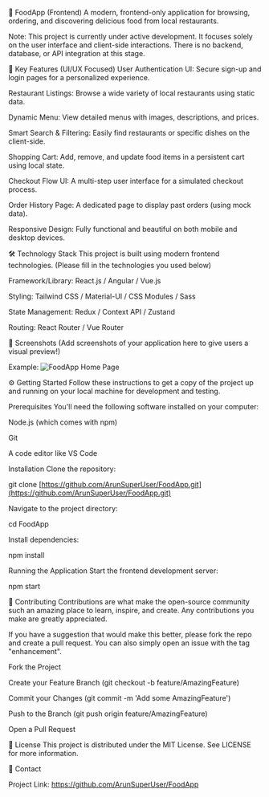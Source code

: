🍔 FoodApp (Frontend)
A modern, frontend-only application for browsing, ordering, and discovering delicious food from local restaurants.

Note: This project is currently under active development. It focuses solely on the user interface and client-side interactions. There is no backend, database, or API integration at this stage.

🚀 Key Features (UI/UX Focused)
User Authentication UI: Secure sign-up and login pages for a personalized experience.

Restaurant Listings: Browse a wide variety of local restaurants using static data.

Dynamic Menu: View detailed menus with images, descriptions, and prices.

Smart Search & Filtering: Easily find restaurants or specific dishes on the client-side.

Shopping Cart: Add, remove, and update food items in a persistent cart using local state.

Checkout Flow UI: A multi-step user interface for a simulated checkout process.

Order History Page: A dedicated page to display past orders (using mock data).

Responsive Design: Fully functional and beautiful on both mobile and desktop devices.

🛠️ Technology Stack
This project is built using modern frontend technologies. (Please fill in the technologies you used below)

Framework/Library: React.js / Angular / Vue.js

Styling: Tailwind CSS / Material-UI / CSS Modules / Sass

State Management: Redux / Context API / Zustand

Routing: React Router / Vue Router

📸 Screenshots
(Add screenshots of your application here to give users a visual preview!)

Example:
![FoodApp Home Page](./screenshots/home.png)

⚙️ Getting Started
Follow these instructions to get a copy of the project up and running on your local machine for development and testing.

Prerequisites
You'll need the following software installed on your computer:

Node.js (which comes with npm)

Git

A code editor like VS Code

Installation
Clone the repository:

git clone [https://github.com/ArunSuperUser/FoodApp.git](https://github.com/ArunSuperUser/FoodApp.git)

Navigate to the project directory:

cd FoodApp

Install dependencies:

npm install

Running the Application
Start the frontend development server:

npm start



🤝 Contributing
Contributions are what make the open-source community such an amazing place to learn, inspire, and create. Any contributions you make are greatly appreciated.

If you have a suggestion that would make this better, please fork the repo and create a pull request. You can also simply open an issue with the tag "enhancement".

Fork the Project

Create your Feature Branch (git checkout -b feature/AmazingFeature)

Commit your Changes (git commit -m 'Add some AmazingFeature')

Push to the Branch (git push origin feature/AmazingFeature)

Open a Pull Request

📄 License
This project is distributed under the MIT License. See LICENSE for more information.

📧 Contact


Project Link: https://github.com/ArunSuperUser/FoodApp
